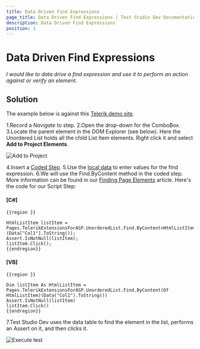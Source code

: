 ```yaml
---
title: Data Driven Find Expressions
page_title: Data Driven Find Expressions | Test Studio Dev Documentation
description: Data Driven Find Expressions
position: 1
---
```

# Data Driven Find Expressions

*I would like to data drive a find expression and use it to perform an action against or verify an element.*

## Solution

The example below is against this <a href="http://demos.telerik.com/aspnet-mvc/combobox/index" target="_blank">Telerik demo site</a>.

1.Record a *Navigate* to step.
2.Open the drop-down for the ComboBox.
3.Locate the parent element in the DOM Explorer (see below). Here the Unordered List holds all the child List Item elements. Right click it and select **Add to Project Elements**.

![Add to Project][1]

4.Insert a <a href="/code-in-test/features-in-code#Coded-Step" target="_blank">Coded Step</a>.
5.Use the <a href="/features/data-driven-testing/local-data-driven-test" target="_blank">local data</a> to enter values for the find expression.
6.We will use the Find.ByContent method in the coded step. More information can be found in our <a href="/code-in-test/element-identification/finding-page-elements" target="_blank">Finding Page Elements</a> article. Here's the code for our Script Step:

#### __[C#]__

	{{region }}

	HtmlListItem listItem = Pages.TelerikExtensionsForASP.UnorderedList.Find.ByContent<HtmlListItem>(Data["Col1"].ToString());
	Assert.IsNotNull(listItem);
	listItem.Click();
	{{endregion}}

#### __[VB]__

	{{region }}

	Dim listItem As HtmlListItem = Pages.TelerikExtensionsForASP.UnorderedList.Find.ByContent(Of HtmlListItem)(Data("Col1").ToString())
	Assert.IsNotNull(listItem)
	listItem.Click()
	{{endregion}}

7.Test Studio Dev uses the data table to find the element in the list, performs an Assert on it, and then clicks it.

![Execute test][3]

[1]: images/data-driven-find-expressions/fig1.png
[2]: images/data-driven-find-expressions/fig2.png
[3]: images/data-driven-find-expressions/fig3.png
